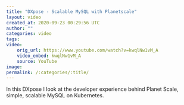 ```yaml
---
title: "DXpose - Scalable MySQL with Planetscale"
layout: video
created_at: 2020-09-23 00:29:56 UTC
author: ""
categories: video
tags: 
video:
    orig_url: https://www.youtube.com/watch?v=kwqlNw1vM_A
    video_embed: kwqlNw1vM_A
    source: YouTube
image: 
permalink: /:categories/:title/
---
```

In this DXpose I look at the developer experience behind Planet Scale, simple, scalable MySQL on Kubernetes.